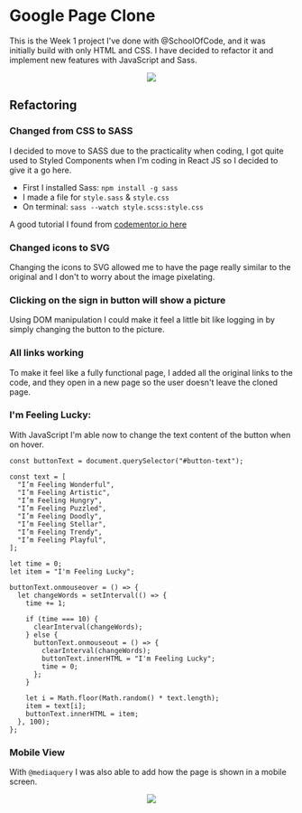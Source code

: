 # Google Page Clone
This is the Week 1 project I've done with @SchoolOfCode, and it was initially build with only HTML and CSS. I have decided to refactor it and implement new features with JavaScript and Sass.

<p align="center">
<kbd>
<img align="center" src='https://awesomescreenshot.s3.amazonaws.com/image/2519429/14165388-19ef4dd8a0b18190135b056b8fde844d.png?X-Amz-Algorithm=AWS4-HMAC-SHA256&X-Amz-Credential=AKIAJSCJQ2NM3XLFPVKA%2F20210928%2Fus-east-1%2Fs3%2Faws4_request&X-Amz-Date=20210928T190519Z&X-Amz-Expires=28800&X-Amz-SignedHeaders=host&X-Amz-Signature=19735844b5c7aa385f1d5cce567d5e91db726d972d040d02cd1e646ba6d6322b'/>
</kbd>
</p>

## Refactoring

### Changed from CSS to SASS
I decided to move to SASS due to the practicality when coding, I got quite used to Styled Components when I'm coding in React JS so I decided to give it a go here.

* First I installed Sass: `npm install -g sass`
* I made a file for `style.sass` & `style.css`
* On terminal: `sass --watch style.scss:style.css`

A good tutorial I found from [codementor.io here](https://www.codementor.io/@ricardozea/sass-for-beginners-the-friendliest-guide-about-installing-and-using-sass-on-windows-cjfs2id3o)

### Changed icons to SVG
Changing the icons to SVG allowed me to have the page really similar to the original and I don't to worry about the image pixelating.

### Clicking on the sign in button will show a picture
Using DOM manipulation I could make it feel a little bit like logging in by simply changing the button to the picture.

### All links working
To make it feel like a fully functional page, I added all the original links to the code, and they open in a new page so the user doesn't leave the cloned page.

### I'm Feeling Lucky:

With JavaScript I'm able now to change the text content of the button when on hover. 

```
const buttonText = document.querySelector("#button-text");

const text = [
  "I’m Feeling Wonderful",
  "I’m Feeling Artistic",
  "I’m Feeling Hungry",
  "I’m Feeling Puzzled",
  "I’m Feeling Doodly",
  "I’m Feeling Stellar",
  "I’m Feeling Trendy",
  "I’m Feeling Playful",
];

let time = 0;
let item = "I'm Feeling Lucky";

buttonText.onmouseover = () => {
  let changeWords = setInterval(() => {
    time += 1;

    if (time === 10) {
      clearInterval(changeWords);
    } else {
      buttonText.onmouseout = () => {
        clearInterval(changeWords);
        buttonText.innerHTML = "I'm Feeling Lucky";
        time = 0;
      };
    }

    let i = Math.floor(Math.random() * text.length);
    item = text[i];
    buttonText.innerHTML = item;
  }, 100);
};
```


### Mobile View
With `@mediaquery` I was also able to add how the page is shown in a mobile screen.

<p align="center">
<kbd>
<img src='https://awesomescreenshot.s3.amazonaws.com/image/2519429/14167253-621fffee2dbbc1fe8fa753ae311eb9cf.png?X-Amz-Algorithm=AWS4-HMAC-SHA256&X-Amz-Credential=AKIAJSCJQ2NM3XLFPVKA%2F20210928%2Fus-east-1%2Fs3%2Faws4_request&X-Amz-Date=20210928T194753Z&X-Amz-Expires=28800&X-Amz-SignedHeaders=host&X-Amz-Signature=b7cdd115774c92bc0f1a340621b610931be33585f9a251fdaabd9112b5e86cad'/>
</kbd>
</p>
